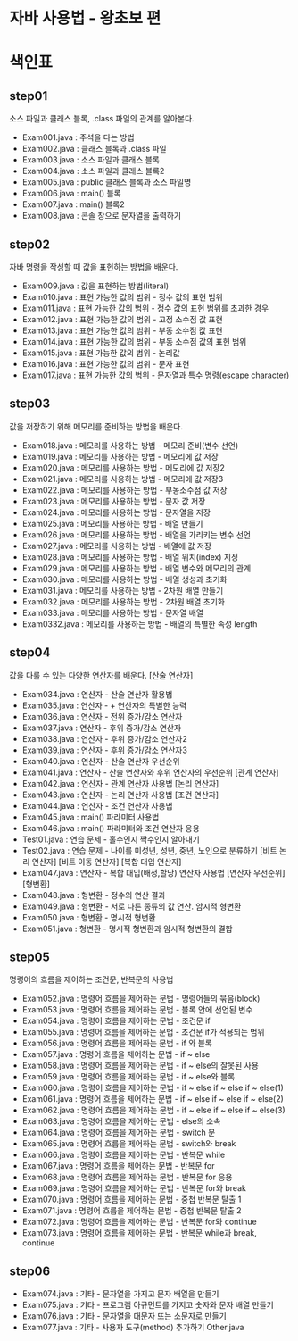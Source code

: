 # 자바 사용법 - 왕초보 편
# 색인표
## step01
소스 파일과 클래스 블록, .class 파일의 관계를 알아본다.
- Exam001.java : 주석을 다는 방법
- Exam002.java : 클래스 블록과 .class 파일
- Exam003.java : 소스 파일과 클래스 블록
- Exam004.java : 소스 파일과 클래스 블록2
- Exam005.java : public 클래스 블록과 소스 파일명
- Exam006.java : main() 블록
- Exam007.java : main() 블록2
- Exam008.java : 콘솔 창으로 문자열을 출력하기

## step02
자바 명령을 작성할 때 값을 표현하는 방법을 배운다.
- Exam009.java : 값을 표현하는 방법(literal)
- Exam010.java : 표현 가능한 값의 범위 - 정수 값의 표현 범위
- Exam011.java : 표현 가능한 값의 범위 - 정수 값의 표현 범위를 초과한 경우
- Exam012.java : 표현 가능한 값의 범위 - 고정 소수점 값 표현
- Exam013.java : 표현 가능한 값의 범위 - 부동 소수점 값 표현
- Exam014.java : 표현 가능한 값의 범위 - 부동 소수점 값의 표현 범위
- Exam015.java : 표현 가능한 값의 범위 - 논리값
- Exam016.java : 표현 가능한 값의 범위 - 문자 표현
- Exam017.java : 표현 가능한 값의 범위 - 문자열과 특수 명령(escape character)
## step03
값을 저장하기 위해 메모리를 준비하는 방법을 배운다.
- Exam018.java : 메모리를 사용하는 방법 - 메모리 준비(변수 선언)
- Exam019.java : 메모리를 사용하는 방법 - 메모리에 값 저장
- Exam020.java : 메모리를 사용하는 방법 - 메모리에 값 저장2
- Exam021.java : 메모리를 사용하는 방법 - 메모리에 값 저장3
- Exam022.java : 메모리를 사용하는 방법 - 부동소수점 값 저장
- Exam023.java : 메모리를 사용하는 방법 - 문자 값 저장
- Exam024.java : 메모리를 사용하는 방법 - 문자열을 저장
- Exam025.java : 메모리를 사용하는 방법 - 배열 만들기
- Exam026.java : 메모리를 사용하는 방법 - 배열을 가리키는 변수 선언
- Exam027.java : 메모리를 사용하는 방법 - 배열에 값 저장
- Exam028.java : 메모리를 사용하는 방법 - 배열 위치(index) 지정
- Exam029.java : 메모리를 사용하는 방법 - 배열 변수와 메모리의 관계
- Exam030.java : 메모리를 사용하는 방법 - 배열 생성과 초기화
- Exam031.java : 메모리를 사용하는 방법 - 2차원 배열 만들기
- Exam032.java : 메모리를 사용하는 방법 - 2차원 배열 초기화
- Exam033.java : 메모리를 사용하는 방법 - 문자열 배열
- Exam0332.java : 메모리를 사용하는 방법 - 배열의 특별한 속성 length
## step04
값을 다룰 수 있는 다양한 연산자를 배운다.
[산술 연산자]
- Exam034.java : 연산자 - 산술 연산자 활용법
- Exam035.java : 연산자 - + 연산자의 특별한 능력
- Exam036.java : 연산자 - 전위 증가/감소 연산자
- Exam037.java : 연산자 - 후위 증가/감소 연산자
- Exam038.java : 연산자 - 후위 증가/감소 연산자2
- Exam039.java : 연산자 - 후위 증가/감소 연산자3
- Exam040.java : 연산자 - 산술 연산자 우선순위
- Exam041.java : 연산자 - 산술 연산자와 후위 연산자의 우선순위
[관계 연산자]
- Exam042.java : 연산자 - 관계 연산자 사용법
[논리 연산자]
- Exam043.java : 연산자 - 논리 연산자 사용법
[조건 연산자]
- Exam044.java : 연산자 - 조건 연산자 사용법
- Exam045.java : main() 파라미터 사용법
- Exam046.java : main() 파라미터와 조건 연산자 응용
- Test01.java : 연습 문제 - 홀수인지 짝수인지 알아내기
- Test02.java : 연습 문제 - 나이를 미성년, 성년, 중년, 노인으로 분류하기
[비트 논리 연산자]
[비트 이동 연산자]
[복합 대입 연산자]
- Exam047.java : 연산자 - 복합 대입(배정,할당) 연산자 사용법
[연산자 우선순위]
[형변환]
- Exam048.java : 형변환 - 정수의 연산 결과
- Exam049.java : 형변환 - 서로 다른 종류의 값 연산. 암시적 형변환
- Exam050.java : 형변환 - 명시적 형변환
- Exam051.java : 형변환 - 명시적 형변환과 암시적 형변환의 결합

## step05
명령어의 흐름을 제어하는 조건문, 반복문의 사용법
- Exam052.java : 명령어 흐름을 제어하는 문법 - 명령어들의 묶음(block)
- Exam053.java : 명령어 흐름을 제어하는 문법 - 블록 안에 선언된 변수
- Exam054.java : 명령어 흐름을 제어하는 문법 - 조건문 if
- Exam055.java : 명령어 흐름을 제어하는 문법 - 조건문 if가 적용되는 범위
- Exam056.java : 명령어 흐름을 제어하는 문법 - if 와 블록
- Exam057.java : 명령어 흐름을 제어하는 문법 - if ~ else
- Exam058.java : 명령어 흐름을 제어하는 문법 - if ~ else의 잘못된 사용
- Exam059.java : 명령어 흐름을 제어하는 문법 - if ~ else와 블록
- Exam060.java : 명령어 흐름을 제어하는 문법 - if ~ else if ~ else if ~ else(1)
- Exam061.java : 명령어 흐름을 제어하는 문법 - if ~ else if ~ else if ~ else(2)
- Exam062.java : 명령어 흐름을 제어하는 문법 - if ~ else if ~ else if ~ else(3)
- Exam063.java : 명령어 흐름을 제어하는 문법 - else의 소속
- Exam064.java : 명령어 흐름을 제어하는 문법 - switch 문
- Exam065.java : 명령어 흐름을 제어하는 문법 - switch와 break
- Exam066.java : 명령어 흐름을 제어하는 문법 - 반복문 while
- Exam067.java : 명령어 흐름을 제어하는 문법 - 반복문 for
- Exam068.java : 명령어 흐름을 제어하는 문법 - 반복문 for 응용
- Exam069.java : 명령어 흐름을 제어하는 문법 - 반복문 for와 break
- Exam070.java : 명령어 흐름을 제어하는 문법 - 중첩 반복문 탈출 1
- Exam071.java : 명령어 흐름을 제어하는 문법 - 중첩 반복문 탈출 2
- Exam072.java : 명령어 흐름을 제어하는 문법 - 반복문 for와 continue
- Exam073.java : 명령어 흐름을 제어하는 문법 - 반복문 while과 break, continue
## step06
- Exam074.java : 기타 - 문자열을 가지고 문자 배열을 만들기
- Exam075.java : 기타 - 프로그램 아규먼트를 가지고 숫자와 문자 배열 만들기
- Exam076.java : 기타 - 문자열을 대문자 또는 소문자로 만들기
- Exam077.java : 기타 - 사용자 도구(method) 추가하기
  Other.java
